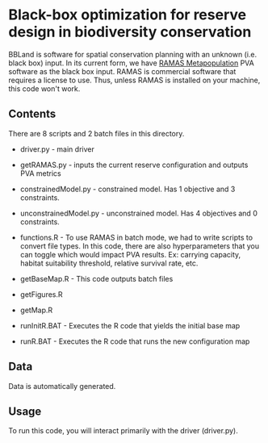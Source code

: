 # Black-box optimization for reserve design in biodiversity conservation 

BBLand is software for spatial conservation planning with an unknown (i.e. black box) input. In its current form, we have [RAMAS Metapopulation](https://www.ramas.com/metapop-6-0) PVA software as the black box input. RAMAS is commercial software that requires a license to use. Thus, unless RAMAS is installed on your machine, this code won't work. 

## Contents 

There are 8 scripts and 2 batch files in this directory. 
* driver.py - main driver
* getRAMAS.py - inputs the current reserve configuration and outputs PVA metrics
* constrainedModel.py - constrained model. Has 1 objective and 3 constraints. 
* unconstrainedModel.py - unconstrained model. Has 4 objectives and 0 constraints. 

* functions.R - To use RAMAS in batch mode, we had to write scripts to convert file types. In this code, there are also hyperparameters that you can toggle which would impact PVA results. Ex: carrying capacity, habitat suitability threshold, relative survival rate, etc. 
* getBaseMap.R - This code outputs batch files 
* getFigures.R
* getMap.R

* runInitR.BAT - Executes the R code that yields the initial base map
* runR.BAT - Executes the R code that runs the new configuration map 

## Data 
Data is automatically generated. 

## Usage
To run this code, you will interact primarily with the driver (driver.py). 

